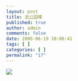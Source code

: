```yaml
---
layout: post
title: 去公园喽
published: true
author: admin
comments: false
date: 2006-06-19 10:06:41
tags: [ ]
categories: [ ]
permalink: "17"
---
```

![][1]

 [1]: http://xujianian.com/jx/blog/UploadFiles/2006-6/619191622.jpg